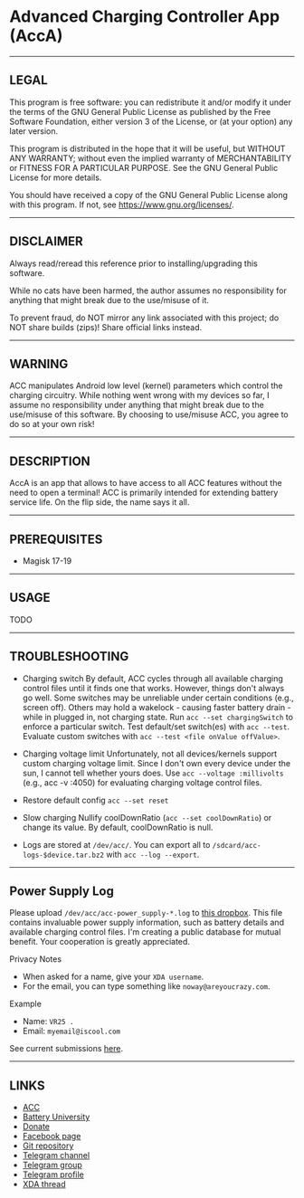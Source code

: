 # Advanced Charging Controller App (AccA)



---
## LEGAL

This program is free software: you can redistribute it and/or modify
it under the terms of the GNU General Public License as published by
the Free Software Foundation, either version 3 of the License, or
(at your option) any later version.

This program is distributed in the hope that it will be useful,
but WITHOUT ANY WARRANTY; without even the implied warranty of
MERCHANTABILITY or FITNESS FOR A PARTICULAR PURPOSE.  See the
GNU General Public License for more details.

You should have received a copy of the GNU General Public License
along with this program.  If not, see <https://www.gnu.org/licenses/>.



---
## DISCLAIMER

Always read/reread this reference prior to installing/upgrading this software.

While no cats have been harmed, the author assumes no responsibility for anything that might break due to the use/misuse of it.

To prevent fraud, do NOT mirror any link associated with this project; do NOT share builds (zips)! Share official links instead.



---
## WARNING

ACC manipulates Android low level (kernel) parameters which control the charging circuitry.
While nothing went wrong with my devices so far, I assume no responsibility under anything that might break due to the use/misuse of this software.
By choosing to use/misuse ACC, you agree to do so at your own risk!



---
## DESCRIPTION

AccA is an app that allows to have access to all ACC features without the need to open a terminal!
ACC is primarily intended for extending battery service life. On the flip side, the name says it all.



---
## PREREQUISITES

- Magisk 17-19


---
## USAGE

TODO

---
## TROUBLESHOOTING

- Charging switch
By default, ACC cycles through all available charging control files until it finds one that works. However, things don't always go well.
Some switches may be unreliable under certain conditions (e.g., screen off).
Others may hold a wakelock - causing faster battery drain - while in plugged in, not charging state.
Run `acc --set chargingSwitch` to enforce a particular switch.
Test default/set switch(es) with `acc --test`.
Evaluate custom switches with `acc --test <file onValue offValue>`.

- Charging voltage limit
Unfortunately, not all devices/kernels support custom charging voltage limit.
Since I don't own every device under the sun, I cannot tell whether yours does.
Use `acc --voltage :millivolts` (e.g., acc -v :4050) for evaluating charging voltage control files.

- Restore default config
`acc --set reset`

- Slow charging
Nullify coolDownRatio (`acc --set coolDownRatio`) or change its value. By default, coolDownRatio is null.

- Logs are stored at `/dev/acc/`. You can export all to `/sdcard/acc-logs-$device.tar.bz2` with `acc --log --export`.


---
## Power Supply Log


Please upload `/dev/acc/acc-power_supply-*.log` to [this dropbox](https://www.dropbox.com/request/WYVDyCc0GkKQ8U5mLNlH/).
This file contains invaluable power supply information, such as battery details and available charging control files.
I'm creating a public database for mutual benefit.
Your cooperation is greatly appreciated.


Privacy Notes

- When asked for a name, give your `XDA username`.
- For the email, you can type something like `noway@areyoucrazy.com`.

Example
- Name: `VR25 .`
- Email: `myemail@iscool.com`


See current submissions [here](https://www.dropbox.com/sh/rolzxvqxtdkfvfa/AABceZM3BBUHUykBqOW-0DYIa?dl=0).



---
## LINKS

- [ACC](https://github.com/vr25/Acc/)
- [Battery University](http://batteryuniversity.com/learn/article/how_to_prolong_lithium_based_batteries/)
- [Donate](https://paypal.me/vr25xda)
- [Facebook page](https://facebook.com/VR25-at-xda-developers-258150974794782/)
- [Git repository](https://github.com/VR-25/acc/)
- [Telegram channel](https://t.me/vr25_xda/)
- [Telegram group](https://t.me/acc_magisk/)
- [Telegram profile](https://t.me/vr25xda/)
- [XDA thread](https://forum.xda-developers.com/apps/magisk/module-magic-charging-switch-cs-v2017-9-t3668427/)
